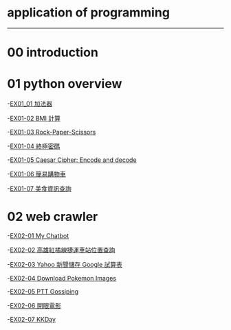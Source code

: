 # application of programming
-------
# 00 introduction
# 01 python overview
-[EX01_01 加法器](https://github.com/Otter333/nohehe/blob/main/EX01_01_%E5%8A%A0%E6%B3%95%E5%99%A8.ipynb)

-[EX01-02 BMI 計算](https://github.com/Otter333/nohehe/blob/main/EX01_02_BMI_%E8%A8%88%E7%AE%97.ipynb)

-[EX01-03 Rock-Paper-Scissors](https://github.com/Otter333/nohehe/blob/main/EX01_03_Rock_Paper_Scissors.ipynb)

-[EX01-04 終極密碼](https://github.com/Otter333/nohehe/blob/main/EX01_04_%E7%B5%82%E6%A5%B5%E5%AF%86%E7%A2%BC.ipynb)

-[EX01-05 Caesar Cipher: Encode and decode](https://github.com/Otter333/nohehe/blob/main/EX01_05_Caesar_Cipher_Encode_and_decode.ipynb)

-[EX01-06 簡易購物車](https://github.com/Otter333/nohehe/blob/main/EX01_06_%E7%B0%A1%E6%98%93%E8%B3%BC%E7%89%A9%E8%BB%8A.ipynb)

-[EX01-07 美食資訊查詢](https://github.com/Otter333/nohehe/blob/main/EX01_07_%E7%BE%8E%E9%A3%9F%E8%B3%87%E8%A8%8A%E6%9F%A5%E8%A9%A2.ipynb)
# 02 web crawler
-[EX02-01 My Chatbot](https://github.com/Otter333/nohehe/blob/main/EX02_01_My_Chatbot.ipynb)

-[EX02-02 高雄紅橘線捷運車站位置查詢](https://github.com/Otter333/nohehe/blob/main/EX02_02_%E9%AB%98%E9%9B%84%E7%B4%85%E6%A9%98%E7%B7%9A%E6%8D%B7%E9%81%8B%E8%BB%8A%E7%AB%99%E4%BD%8D%E7%BD%AE%E6%9F%A5%E8%A9%A2.ipynb)

-[EX02-03 Yahoo 新聞儲存 Google 試算表](https://github.com/Otter333/nohehe/blob/main/EX02_03_Yahoo_%E6%96%B0%E8%81%9E%E5%84%B2%E5%AD%98_Google_%E8%A9%A6%E7%AE%97%E8%A1%A8.ipynb)

-[EX02-04 Download Pokemon Images]()

-[EX02-05 PTT Gossiping]()

-[EX02-06 開眼電影]()

-[EX02-07 KKDay]()
